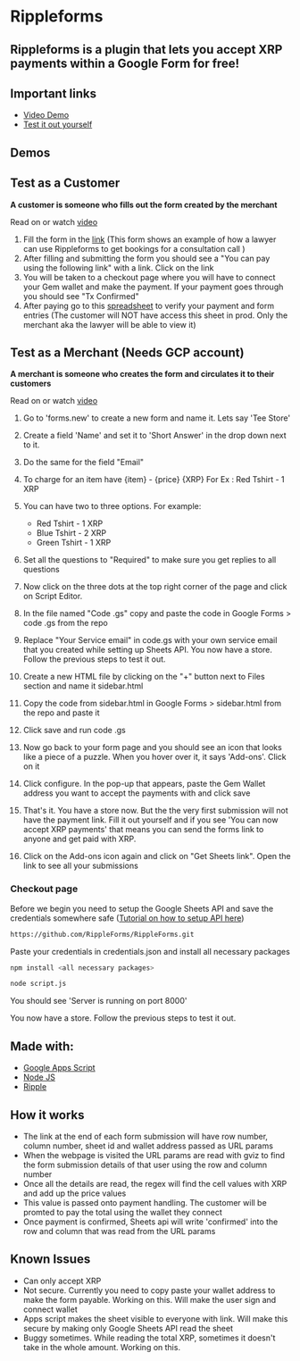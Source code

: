

# Rippleforms
## Rippleforms is a plugin that lets you accept XRP payments within a Google Form for free!
## Important links
- [Video Demo](https://youtu.be/1olnRq-pUZ0?t=25)
- [Test it out yourself](https://forms.gle/NigHQWWpzUAHjzJQ8)

## Demos
## Test as a Customer
**A customer is someone who fills out the form created by the merchant**

Read on or watch [video](https://youtu.be/If8In1ZwHlQ)
 1. Fill the form in the [link](https://forms.gle/pEQc4voG2EZNXEBh7) (This form shows an example of how a lawyer can use Rippleforms to get bookings for a consultation call )
 2. After filling and submitting the form you should see a "You can pay using the following link" with a link. Click on the link
 3. You will be taken to a checkout page where you will have to connect your Gem wallet and make the payment. If your payment goes through you should see "Tx Confirmed"
 4. After paying go to this [spreadsheet](https://docs.google.com/spreadsheets/d/1-VKBSKjVPnGRVzJmhxQSug7tYSFxtZtU4Nx6bUUygo8/edit?resourcekey#gid=985907363)  to verify your payment and form entries (The customer will NOT have access this sheet in prod. Only the merchant aka the lawyer will be able to view it)

## Test as a Merchant (Needs GCP account)
**A merchant is someone who creates the form and circulates it to their customers**

Read on or watch [video](https://youtu.be/1olnRq-pUZ0?t=25)
1. Go to 'forms.new' to create a new form and name it. Lets say 'Tee Store'
2. Create a field 'Name' and set it to 'Short Answer' in the drop down next to it. 
 3. Do the same for the field "Email"

4. To charge for an item have {item} - {price} {XRP} For Ex : Red Tshirt - 1 XRP
 5.  You can have two to three options. For example:

	 - Red Tshirt - 1 XRP
	  - Blue Tshirt - 2 XRP
	   - Green Tshirt - 1 XRP

 6. Set all the questions to "Required" to make sure you get replies to all questions
 
 7.  Now click on the three dots at the top right corner of the page and click on Script Editor.
 8. In the file named "Code .gs" copy and paste the code in Google Forms > code .gs from the repo
 9. Replace "Your Service email" in code.gs with your own service email that you created while setting up Sheets API.
You now have a store. Follow the previous steps to test it out. 
 9.   Create a new HTML file by clicking on the "+" button next to Files section and name it sidebar.html
 10.  Copy the code from sidebar.html in Google Forms > sidebar.html from the repo and paste it 
 11. Click save and run code .gs
 12. Now go back to your form page and you should see an icon that looks like a piece of a puzzle. When you hover over it, it says 'Add-ons'. Click on it
 13. Click configure. In the pop-up that appears, paste the Gem Wallet address you want to accept the payments with and click save
 14. That's it. You have a store now. But the the very first submission will not have the payment link. Fill it out yourself and if you see 'You can now accept XRP payments' that means you can send the forms link to anyone and get paid with XRP.

8.  Click on the Add-ons icon again and click on "Get Sheets link". Open the link to see all your submissions


 
### Checkout page
Before we begin you need to setup the Google Sheets API and save the credentials somewhere safe ([Tutorial on how to setup API here](https://youtu.be/PFJNJQCU_lo))

```sh
https://github.com/RippleForms/RippleForms.git
```
Paste your credentials in credentials.json and install all necessary packages
```sh
npm install <all necessary packages>
```

```sh
node script.js
```
You should see 'Server is running on port 8000' 

You now have a store. Follow the previous steps to test it out. 
## Made with:
 - [Google Apps Script](https://developers.google.com/apps-script)
 - [Node JS](https://nodejs.org/en)
 - [Ripple](https://xrpl.org/)

## How it works
 - The link at the end of each form submission will have row number, column number, sheet id and wallet address passed as URL params
 - When the webpage is visited the URL params are read with gviz to find the form submission details of that user using the row and column number
 - Once all the details are read, the regex will find the cell values with XRP and add up the price values
 - This value is passed onto payment handling. The customer will be promted to pay the total using the wallet they connect
 - Once payment is confirmed, Sheets api will write 'confirmed' into the row and column that was read from the URL params

 ## Known Issues
 - Can only accept XRP
 - Not secure. Currently you need to copy paste your wallet address to make the form payable. Working on this. Will make the user sign and connect wallet
 - Apps script makes the sheet visible to everyone with link. Will make this secure by making only Google Sheets API read the sheet
 - Buggy sometimes. While reading the total XRP, sometimes it doesn't take in the whole amount. Working on this.


